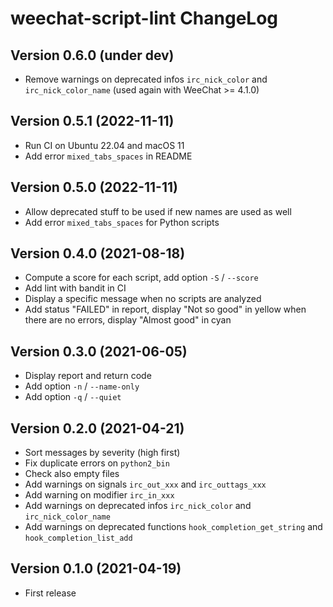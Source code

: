 # weechat-script-lint ChangeLog

## Version 0.6.0 (under dev)

- Remove warnings on deprecated infos `irc_nick_color` and `irc_nick_color_name` (used again with WeeChat >= 4.1.0)

## Version 0.5.1 (2022-11-11)

- Run CI on Ubuntu 22.04 and macOS 11
- Add error `mixed_tabs_spaces` in README

## Version 0.5.0 (2022-11-11)

- Allow deprecated stuff to be used if new names are used as well
- Add error `mixed_tabs_spaces` for Python scripts

## Version 0.4.0 (2021-08-18)

- Compute a score for each script, add option `-S` / `--score`
- Add lint with bandit in CI
- Display a specific message when no scripts are analyzed
- Add status "FAILED" in report, display "Not so good" in yellow when there are no errors, display "Almost good" in cyan

## Version 0.3.0 (2021-06-05)

- Display report and return code
- Add option `-n` / `--name-only`
- Add option `-q` / `--quiet`

## Version 0.2.0 (2021-04-21)

- Sort messages by severity (high first)
- Fix duplicate errors on `python2_bin`
- Check also empty files
- Add warnings on signals `irc_out_xxx` and `irc_outtags_xxx`
- Add warning on modifier `irc_in_xxx`
- Add warnings on deprecated infos `irc_nick_color` and `irc_nick_color_name`
- Add warnings on deprecated functions `hook_completion_get_string` and `hook_completion_list_add`

## Version 0.1.0 (2021-04-19)

- First release
